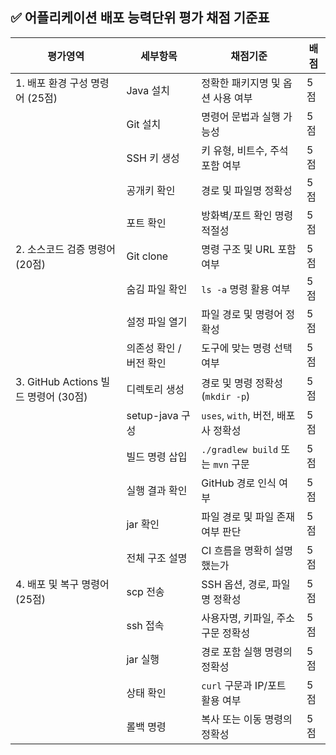 ## ✅ 어플리케이션 배포 능력단위 평가 채점 기준표

| 평가영역                           | 세부항목           | 채점기준                          | 배점 |
| ------------------------------ | -------------- | ----------------------------- | -- |
| 1. 배포 환경 구성 명령어 (25점)          | Java 설치        | 정확한 패키지명 및 옵션 사용 여부           | 5점 |
|                                | Git 설치         | 명령어 문법과 실행 가능성                | 5점 |
|                                | SSH 키 생성       | 키 유형, 비트수, 주석 포함 여부           | 5점 |
|                                | 공개키 확인         | 경로 및 파일명 정확성                  | 5점 |
|                                | 포트 확인          | 방화벽/포트 확인 명령 적절성              | 5점 |
| 2. 소스코드 검증 명령어 (20점)           | Git clone      | 명령 구조 및 URL 포함 여부             | 5점 |
|                                | 숨김 파일 확인       | `ls -a` 명령 활용 여부              | 5점 |
|                                | 설정 파일 열기       | 파일 경로 및 명령어 정확성               | 5점 |
|                                | 의존성 확인 / 버전 확인 | 도구에 맞는 명령 선택 여부               | 5점 |
| 3. GitHub Actions 빌드 명령어 (30점) | 디렉토리 생성        | 경로 및 명령 정확성 (`mkdir -p`)      | 5점 |
|                                | setup-java 구성  | `uses`, `with`, 버전, 배포사 정확성   | 5점 |
|                                | 빌드 명령 삽입       | `./gradlew build` 또는 `mvn` 구문 | 5점 |
|                                | 실행 결과 확인       | GitHub 경로 인식 여부               | 5점 |
|                                | jar 확인         | 파일 경로 및 파일 존재 여부 판단           | 5점 |
|                                | 전체 구조 설명       | CI 흐름을 명확히 설명했는가              | 5점 |
| 4. 배포 및 복구 명령어 (25점)           | scp 전송         | SSH 옵션, 경로, 파일명 정확성           | 5점 |
|                                | ssh 접속         | 사용자명, 키파일, 주소 구문 정확성          | 5점 |
|                                | jar 실행         | 경로 포함 실행 명령의 정확성              | 5점 |
|                                | 상태 확인          | `curl` 구문과 IP/포트 활용 여부        | 5점 |
|                                | 롤백 명령          | 복사 또는 이동 명령의 정확성              | 5점 |
